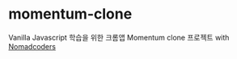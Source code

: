 # momentum-clone

Vanilla Javascript 학습을 위한 크롬앱 Momentum clone 프로젝트 with [Nomadcoders](https://nomadcoders.co/javascript-for-beginners)
